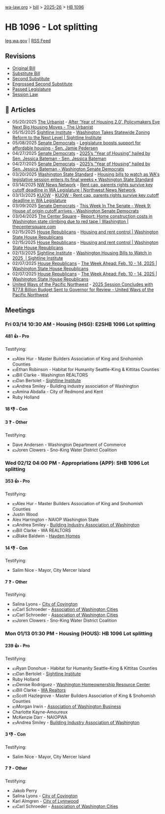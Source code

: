 [wa-law.org](/) > [bill](/bill/) > [2025-26](/bill/2025-26/) > [HB 1096](/bill/2025-26/hb/1096/)

# HB 1096 - Lot splitting
[leg.wa.gov](https://app.leg.wa.gov/billsummary?BillNumber=1096&Year=2025&Initiative=false) | [RSS Feed](./rss.xml)

## Revisions
* [Original Bill](1/)
* [Substitute Bill](S/)
* [Second Substitute](S2/)
* [Engrossed Second Substitute](S2.E/)
* [Passed Legislature](S2.PL/)
* [Session Law](S2.SL/)

## 📰 Articles
* 05/20/2025 [The Urbanist](/org/the_urbanist/) - [After ‘Year of Housing 2.0’, Policymakers Eye Next Big Housing Moves - The Urbanist](https://www.theurbanist.org/2025/05/20/after-year-of-housing-2-0-policymakers-eye-next-big-housing-moves/#:~:text=lot-splitting)
* 05/15/2025 [Sightline Institute](/org/sightline_institute/) - [Washington Takes Statewide Zoning Reform to the Next Level | Sightline Institute](https://www.sightline.org/2025/05/15/washington-takes-statewide-zoning-reform-to-the-next-level/#:~:text=HB%201096)
* 05/08/2025 [Senate Democrats](/org/senate_democrats/) - [Legislature boosts support for affordable housing - Sen. Jamie Pedersen](https://senatedemocrats.wa.gov/pedersen/2025/05/08/legislature-boosts-support-for-affordable-housing/#:~:text=HB%201096)
* 04/27/2025 [Senate Democrats](/org/senate_democrats/) - [2025’s “Year of Housing” hailed by Sen. Jessica Bateman - Sen. Jessica Bateman](https://senatedemocrats.wa.gov/bateman/2025/04/27/2025s-year-of-housing-hailed-by-sen-jessica-bateman/#:~:text=HB%201096)
* 04/27/2025 [Senate Democrats](/org/senate_democrats/) - [2025’s “Year of Housing” hailed by Sen. Jessica Bateman - Washington Senate Democrats](https://senatedemocrats.wa.gov/blog/2025/04/27/2025s-year-of-housing-hailed-by-sen-jessica-bateman/#:~:text=HB%201096)
* 03/20/2025 [Washington State Standard](/org/washington_state_standard/) - [Housing bills to watch as WA's legislative session enters its final weeks • Washington State Standard](https://washingtonstatestandard.com/2025/03/20/housing-bills-to-watch-as-the-washington-legislative-session-enters-its-final-weeks/#:~:text=House%20Bill%201096)
* 03/14/2025 [NW News Network](/org/nw_news_network/) - [Rent cap, parents rights survive key cutoff deadline in WA Legislature | Northwest News Network](https://www.nwnewsnetwork.org/2025-03-13/rent-cap-parents-rights-survive-key-cutoff-deadline-in-wa-legislature#:~:text=HB%201096)
* 03/13/2025 [KUOW](/org/kuow/) - [KUOW - Rent cap, parents rights survive key cutoff deadline in WA Legislature](https://www.kuow.org/stories/rent-cap-parents-rights-survive-key-cutoff-deadline-in-wa-legislature#:~:text=HB%201096)
* 03/09/2025 [Senate Democrats](/org/senate_democrats/) - [This Week In The Senate - Week 9: House of origin cutoff arrives - Washington Senate Democrats](https://senatedemocrats.wa.gov/blog/2025/03/09/this-week-in-the-senate-week-9-house-of-origin-cutoff-arrives/#:~:text=HB%201096)
* 03/04/2025 [The Center Square](/org/the_center_square/) - [Report: Home construction costs in Washington state climbing due to red tape | Washington | thecentersquare.com](https://www.thecentersquare.com/washington/article_efe4c1d2-f94c-11ef-a413-932e6970f6ad.html#:~:text=House%20Bill%201096)
* 02/15/2025 [House Republicans](/org/house_republicans/) - [Housing and rent control | Washington State House Republicans](http://houserepublicans.wa.gov/current/housing-and-rent-control/#:~:text=House%20Bill%201096)
* 02/15/2025 [House Republicans](/org/house_republicans/) - [Housing and rent control | Washington State House Republicans](https://houserepublicans.wa.gov/current/housing-and-rent-control/#:~:text=House%20Bill%201096)
* 02/13/2025 [Sightline Institute](/org/sightline_institute/) - [Washington Housing Bills to Watch in 2025  | Sightline Institute](https://www.sightline.org/2025/02/13/washington-housing-bills-to-watch-in-2025/#:~:text=HB%201096)
* 02/07/2025 [House Republicans](/org/house_republicans/) - [The Week Ahead: Feb. 10 - 14, 2025 | Washington State House Republicans](http://houserepublicans.wa.gov/week/the-week-ahead-feb-10-14-2025/#:~:text=HB%201096)
* 02/07/2025 [House Republicans](/org/house_republicans/) - [The Week Ahead: Feb. 10 - 14, 2025 | Washington State House Republicans](https://houserepublicans.wa.gov/week/the-week-ahead-feb-10-14-2025/#:~:text=HB%201096)
* [United Ways of the Pacific Northwest](/org/united_ways_of_the_pacific_northwest/) - [2025 Session Concludes with $77.8 Billion Budget Sent to Governor for Review - United Ways of the Pacific Northwest](https://www.uwpnw.org/legupdate04282025#:~:text=HB%201096)

## Meetings
### Fri 03/14 10:30 AM - Housing (HSG): E2SHB 1096 Lot splitting
#### 481 👍 - Pro
Testifying:
* 💵Alex Hur - Master Builders Association of King and Snohomish Counties
* 💵Ethan Robinson - Habitat for Humanity Seattle-King & Kittitas Counties
* 💵Bill Clarke - Washington REALTORS
* 💵Dan Bertolet - [Sightline Institute](/org/sightline_institute/)
* 💵Andrea Smiley - Building industry association of Washington
* 💵Amina Abdalla - City of Redmond and Kent
* Ruby Holland

#### 18 👎 - Con

#### 3 ❓ - Other
Testifying:
* Dave Andersen - Washington Department of Commerce
* 💵Joren Clowers - Sno-King Water District Coalition

### Wed 02/12 04:00 PM - Appropriations (APP): SHB 1096 Lot splitting
#### 353 👍 - Pro
Testifying:
* 💵Alex Hur - Master Builders Association of King and Snohomish Counties
* Justin Wood
* Alex Harrington - NAIOP Washington State
* 💵Andrea Smiley - [Building Industry Association of Washington](/org/building_industry_association_of_washington/)
* 💵Bill Clarke - WA REALTORS
* 💵Blake Baldwin - [Hayden Homes](/org/hayden_homes/)

#### 14 👎 - Con
Testifying:
* Salim Nice - Mayor, City Mercer Island

#### 7 ❓ - Other
Testifying:
* Salina Lyons - [City of Covington](/org/city_of_covington/)
* 💵Carl Schroeder - [Association of Washington Cities](/org/association_of_washington_cities/)
* 💵Carl Schroeder - [Association of Washington Cities](/org/association_of_washington_cities/)
* 💵Joren Clowers - Sno-King Water District Coalition

### Mon 01/13 01:30 PM - Housing (HOUS): HB 1096 Lot splitting
#### 239 👍 - Pro
Testifying:
* 💵Ryan Donohue - Habitat for Humanity Seattle-King & Kittitas Counties
* 💵Dan Bertolet - [Sightline Institute](/org/sightline_institute/)
* Ruby Holland
* 💵Denise Rodriguez - [Washington Homeownership Resource Center](/org/washington_homeownership_resource_center/)
* 💵Bill Clarke - [WA Realtors](/org/washington_association_of_realtors/)
* 💵Scott Hazlegrove - Master Builders Association of King & Snohomish Counties
* 💵Morgan Irwin - [Association of Washington Business](/org/association_of_washington_business/)
* Charlotte Kayne-Amoureux
* McKenzie Darr - NAIOPWA
* 💵Andrea Smiley - [Building Industry Association of Washington](/org/building_industry_association_of_washington/)

#### 3 👎 - Con
Testifying:
* Salim Nice - Mayor, City Mercer Island

#### 7 ❓ - Other
Testifying:
* Jakob Perry
* Salina Lyons - [City of Covington](/org/city_of_covington/)
* Karl Almgren - [City of Lynnwood](/org/city_of_lynnwood/)
* 💵Carl Schroeder - [Association of Washington Cities](/org/association_of_washington_cities/)
